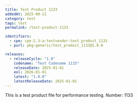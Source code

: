 ```yaml
---
title: Test Product 1133
addedAt: 2025-08-21
category: test
tags: test
permalink: /test-product-1133

identifiers:
  - cpe: cpe:2.3:a:testvendor:test_product_1133
  - purl: pkg:generic/test_product_1133@1.0.0

releases:
  - releaseCycle: "1.0"
    codename: "Test Codename 1133"
    releaseDate: 2025-01-01
    eol: 2026-01-01
    latest: "1.0.0"
    latestReleaseDate: 2025-01-01
---
```


This is a test product file for performance testing. Number: 1133
